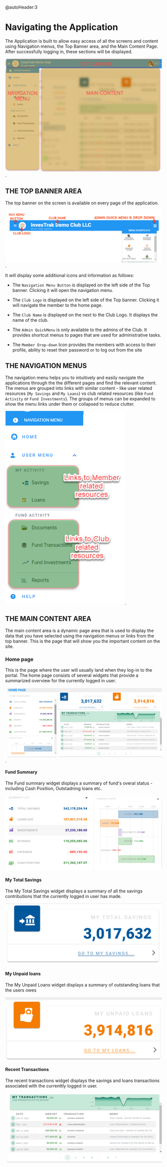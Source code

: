 @autoHeader:3
# Navigating the Application
The Application is built to allow easy access of all the screens and content using Navigation menus, the Top Banner area, and the  Main Content Page. After successfully logging in, these sections will be displayed.

![alt text](static/images/2.1_App_Overview.png "App Overview :size=400").

## THE TOP BANNER AREA 
The top banner on the screen is available on every page of the application.

![alt text](static/images/2.1.2_Top_Banner.png "Top Banner :size=400").

 It will display some additional icons and information as follows:
 
 - The `Navigation Menu Button` is displayed on the left side of the Top banner. Clicking it will open the navigation menu.

 - The `Club Logo` is displayed on the left side of the Top banner. Clicking it will navigate the member to the home page.

- The `Club Name` is displayed on the next to the Club Logo. It displays the name of the club.
 
- The `Admin QuickMenu` is only available to the admins of the Club. It provides shortcut menus to pages that are used for administrative tasks.

 - The `Member Drop-down` Icon provides the members with access to their profile, ability to reset their password or to log out from the site
 
## THE NAVIGATION MENUS
The navigation menu helps you to intuitively and easily navigate  the applications  through the the different pages and find the relevant content. The menus are grouped into links with similar content - like user related resources (`My Savings` and `My Loans`) vs club related resources (like `Fund Activity` or `Fund Investments`). The groups of menus can be expanded to show the menu links under them or collapsed to reduce clutter.

![alt text](static/images/2.1.3_Nav_Menu.png "Navigation Menu :size=150").

## THE MAIN CONTENT AREA 

The main content area is a dynamic page area that is used to display the data that you have selected using the navigation menus or links from the top banner. This is the page that will show you the important content on the site.

### Home page 

This is the page where the user will usually land when they log-in to the portal. The home page consists of several widgets that provide a summarized overview for the currently logged in user.

![alt text](static/images/2.2_Home_Page.png "Home Page :size=400").

#### Fund Summary

The Fund summary widget displays a summary of fund's overal status - including Cash Position, Outstadning loans etc.

![alt text](static/images/2.3_Home_Page_Fund_Summary.png ":size=400 Home Page Fund Summary") 
 
#### My Total Savings

The My Total Savings widget displays a summary of all the savings contributions that the currently logged in user has made.

![alt text](static/images/2.3_Home_Page_My_Savings.png ":size=400 My Total Savings widget") 

#### My Unpaid loans
The My Unpaid Loans widget displays a summary of outstanding loans that the users owes

![alt text](static/images/2.3_Home_Page_My_Loans.png ":size=400 My Unpaid Loans  widget") 

#### Recent Transactions

The recent transactions widget displays the savings and loans transactions associated with the currenttly logged in user.

![alt text](static/images/2.3_Home_Page_Recent_Transactions.png ":size=400 Recent transactions widget") 